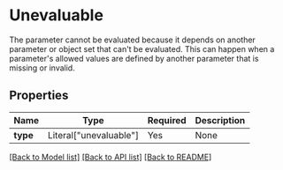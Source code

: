 # Unevaluable

The parameter cannot be evaluated because it depends on another parameter or object set that can't be evaluated.
This can happen when a parameter's allowed values are defined by another parameter that is missing or invalid.


## Properties
Name | Type | Required | Description |
------------ | ------------- | ------------- | ------------- |
**type** | Literal["unevaluable"] | Yes | None |


[[Back to Model list]](../../README.md#documentation-for-models) [[Back to API list]](../../README.md#documentation-for-api-endpoints) [[Back to README]](../../README.md)
